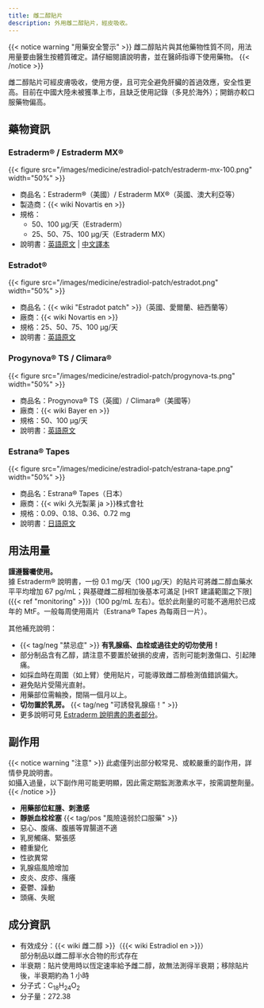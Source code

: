 ```yaml
---
title: 雌二醇貼片
description: 外用雌二醇貼片，經皮吸收。
---
```


{{< notice warning "用藥安全警示" >}}
雌二醇貼片與其他藥物性質不同，用法用量要由醫生按體質確定。請仔細閱讀說明書，並在醫師指導下使用藥物。
{{< /notice >}}

雌二醇貼片可經皮膚吸收，使用方便，且可完全避免肝臟的首過效應，安全性更高。目前在中國大陸未被獲準上市，且缺乏使用記錄（多見於海外）；開銷亦較口服藥物偏高。

## 藥物資訊

### Estraderm&reg; / Estraderm MX&reg;

{{< figure src="/images/medicine/estradiol-patch/estraderm-mx-100.png" width="50%" >}}

- 商品名：Estraderm&reg;（美國）/ Estraderm MX&reg;（英國、澳大利亞等）
- 製造商：{{< wiki Novartis en >}}
- 規格：
   + 50、100 µg/天（Estraderm）
   + 25、50、75、100 µg/天（Estraderm MX）
- 說明書：[英語原文](https://www.accessdata.fda.gov/drugsatfda_docs/label/2017/019081s043lbl.pdf) | [中文譯本](https://tfsci.mtf.wiki/zh-tw/misc/estraderm/)

### Estradot&reg;

{{< figure src="/images/medicine/estradiol-patch/estradot.png" width="50%" >}}

- 商品名：{{< wiki "Estradot patch" >}}（英國、愛爾蘭、紐西蘭等）
- 廠商：{{< wiki Novartis en >}}
- 規格：25、50、75、100 µg/天
- 說明書：[英語原文](https://www.medsafe.govt.nz/consumers/cmi/e/estradot.pdf)

### Progynova&reg; TS / Climara&reg;

{{< figure src="/images/medicine/estradiol-patch/progynova-ts.png" width="50%" >}}

- 商品名：Progynova&reg; TS（英國）/ Climara&reg;（美國等）
- 廠商：{{< wiki Bayer en >}}
- 規格：50、100 µg/天
- 說明書：[英語原文](https://www.medicines.org.uk/emc/files/pil.1617.pdf)

### Estrana&reg; Tapes

{{< figure src="/images/medicine/estradiol-patch/estrana-tape.png" width="50%" >}}

- 商品名：Estrana&reg; Tapes（日本）
- 廠商：{{< wiki 久光製薬 ja >}}株式會社
- 規格：0.09、0.18、0.36、0.72 mg
- 說明書：[日語原文](https://s3-ap-northeast-1.amazonaws.com/medley-medicine/prescriptionpdf/000000003134.pdf)


## 用法用量

**謹遵醫囑使用。**\
據 Estraderm&reg; 說明書，一份 0.1 mg/天（100 µg/天）的貼片可將雌二醇血藥水平平均增加 67 pg/mL；與基礎雌二醇相加後基本可滿足 [HRT 建議範圍之下限]({{< ref "monitoring" >}})（100 pg/mL 左右）。低於此劑量的可能不適用於已成年的 MtF。一般每周使用兩片（Estrana&reg; Tapes 為每兩日一片）。

其他補充說明：

- {{< tag/neg "禁忌症" >}} **有乳腺癌、血栓或過往史的切勿使用！**
- 部分制品含有乙醇，請注意不要置於破損的皮膚，否則可能刺激傷口、引起陣痛。
- 如採血時在周圍（如上臂）使用貼片，可能導致雌二醇檢測值錯誤偏大。
- 避免貼片受陽光直射。
- 用藥部位需輪換，間隔一個月以上。
- **切勿置於乳房。** {{< tag/neg "可誘發乳腺癌！" >}}
- 更多說明可見 [Estraderm 說明書的患者部分](https://tfsci.mtf.wiki/zh-tw/misc/estraderm/#how-and-where-to-apply)。

## 副作用

{{< notice warning "注意" >}}
此處僅列出部分較常見、或較嚴重的副作用，詳情參見說明書。\
如攝入過量，以下副作用可能更明顯，因此需定期監測激素水平，按需調整劑量。
{{< /notice >}}

- **用藥部位紅腫、刺激感**
- **靜脈血栓栓塞** {{< tag/pos "風險遠弱於口服藥" >}}
- 惡心、腹痛、腹脹等胃腸道不適
- 乳房觸痛、緊張感
- 體重變化
- 性欲異常
- 乳腺癌風險增加
- 皮炎、皮疹、瘙癢
- 憂鬱、躁動
- 頭痛、失眠

## 成分資訊

- 有效成分：{{< wiki 雌二醇 >}}（{{< wiki Estradiol en >}}）\
   部分制品以雌二醇半水合物的形式存在
- 半衰期：貼片使用時以恆定速率給予雌二醇，故無法測得半衰期；移除貼片後，半衰期約為 1 小時
- 分子式：C<sub>18</sub>H<sub>24</sub>O<sub>2</sub>
- 分子量：272.38
